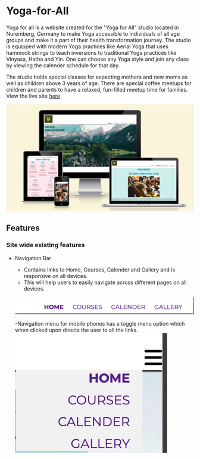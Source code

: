 # Yoga-for-All
Yoga for all is a website created for the "Yoga for All" studio located in Nuremberg, Germany to make Yoga accessible to individuals of all age groups and make it a part of their health transformation journey. The studio is equipped with modern Yoga practices like Aerial Yoga that uses hammock strings to teach inversions to traditional Yoga practices like Vinyasa, Hatha and Yin. One can choose any Yoga style and join any class by viewing the calender schedule for that day. 

The studio holds special classes for expecting mothers and new moms as well as children above 3 years of age. There are special coffee meetups for children and parents to have a relaxed, fun-filled meetup time for families. View the live site [here](https://niraja85.github.io/Yoga-for-All/)

![Mockupimage](https://github.com/Niraja85/Yoga-for-All/blob/8f372ca1ef316ccd93bf6e9052c8c0b2c73bd37f/docs/readme_images/mockup.webp)

## Features

### Site wide existing features
* Navigation Bar
    - Contains links to Home, Courses, Calender and Gallery and is responsive on all devices.
    - This will help users to easily navigate across different pages on all devices.
      
    ![Navigation](https://github.com/Niraja85/Yoga-for-All/blob/0db8bbe0ea6bcbfb9010f788549e6d676e32cad8/docs/readme_images/navbar.jpg)

    -Navigation menu for mobile phones has a toggle menu option which when clicked upon directs the user to all the links.
    ![Mobile-navigation](https://github.com/Niraja85/Yoga-for-All/blob/77bf1f2012d0337590c6be823e77257f85ac879f/nav-mobile.webp)


        




